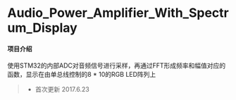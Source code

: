 # Audio_Power_Amplifier_With_Spectrum_Display

#### 项目介绍
使用STM32的内部ADC对音频信号进行采样，再通过FFT形成频率和幅值对应的函数，显示在由单总线控制的8 * 10的RGB LED阵列上

>* 首次更新 2017.6.23